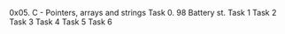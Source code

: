 0x05. C - Pointers, arrays and strings
Task 0. 98 Battery st.
Task 1
Task 2
Task 3
Task 4
Task 5
Task 6
